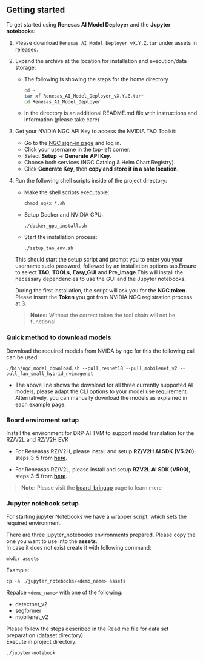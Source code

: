 ## Getting started

To get started using **Renesas AI Model Deployer** and the **Jupyter notebooks**:

1. Please download `Renesas_AI_Model_Deployer_vX.Y.Z.tar` under assets in [releases](https://github.com/renesas/Renesas-Nvidia-TAO-Integration/releases/latest).

2. Expand the archive at the location for installation and execution/data storage:
    - The following is showing the steps for the home directory
        ```sh
        cd ~
        tar xf Renesas_AI_Model_Deployer_vX.Y.Z.tar*
        cd Renesas_AI_Model_Deployer  
        ```
    - In the directory is an additional README.md file with instructions and information (please take care)

4. Get your NVIDIA NGC API Key to access the NVIDIA TAO Toolkit:
    - Go to the [NGC sign-in page](https://ngc.nvidia.com/signin) and log in.
    - Click your username in the top-left corner.
    - Select **Setup** → **Generate API Key**.
    - Choose both services (NGC Catalog & Helm Chart Registry).
    - Click **Generate Key**, then **copy and store it in a safe location**.

5. Run the following shell scripts inside of the project directory:

    - Make the shell scripts executable: 
        ```
        chmod ug+x *.sh
        ```  
    - Setup Docker and NVIDIA GPU:
        ```
        ./docker_gpu_install.sh
        ```

    - Start the installation process: 
        ```
        ./setup_tao_env.sh
         ```  


    This should start the setup script and prompt you to enter you your username sudo password, followed by an installation options tab.Ensure to select **TAO**, **TOOLs**, **Easy_GUI** and **Pre_image**.This will install the necessary dependencies to use the GUI and the Jupyter notebooks.  
  
    During the first installation, the script will ask you for the  **NGC token**.  
    Please insert the **Token** you got from NVIDIA NGC registration process at 3.
    > **Notes:** Without the correct token the tool chain will not be functional.
  
### Quick method to download models

Download the required models from NVIDA by ngc for this the following call can be used:
     
   ```
   ./bin/ngc_model_download.sh --pull_resnet18 --pull_mobilenet_v2 --pull_fan_small_hybrid_nvimagenet 
   ```
   
   - The above line shows the download for all three currently supported AI models, please adapt the  CLI options to your model use requirement. Alternatively, you can manually download the models as explained in each example page.


### Board enviroment setup
Install the environment for DRP-AI TVM to support model translation for the RZ/V2L and RZ/V2H EVK
  
-   For Reneasas RZ/V2H, please install and setup **RZ/V2H AI SDK (V5.20)**, steps 3-5 from **[here](https://renesas-rz.github.io/rzv_ai_sdk/latest/getting_started.html#step3)**.

-   For Reneasas RZ/V2L, please install and setup **RZV2L AI SDK (V500)**,  steps 3-5 from **[here](https://renesas-rz.github.io/rzv_ai_sdk/latest/getting_started.html#step3)**.

> **Note:** Please visit the [board_bringup](../board_bringup/) page to learn more
  

### Jupyter notebook setup

For starting jupyter Notebooks we have a wrapper script, which sets the required environment.  
  
There are three jupyter_notebooks environments prepared. Please copy the one you want to use into the **assets**.  
In case it does not exist create it with following command:
```
mkdir assets 
```

Example:
```
cp -a ./jupyter_notebooks/<demo_name> assets
```   
Repalce `<demo_name>` with one of the following:
- detectnet_v2
- segformer
- mobilenet_v2

Please follow the steps described in the Read.me file for data set preparation (dataset directory)  
Execute in project directory:  
```
./jupyter-notebook 
```  



